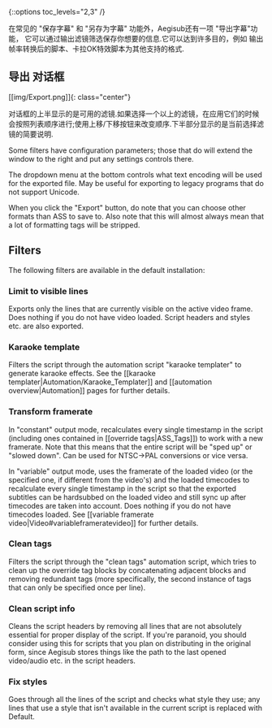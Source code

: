{::options toc_levels="2,3" /}

在常见的 "保存字幕" 和 "另存为字幕" 功能外，Aegisub还有一项 "导出字幕"功能， 它可以通过输出滤镜筛选保存你想要的信息.它可以达到许多目的，例如 输出帧率转换后的脚本、卡拉OK特效脚本为其他支持的格式.

## 导出 对话框 ##
[[img/Export.png]]{: class="center"}

对话框的上半显示的是可用的滤镜.如果选择一个以上的滤镜，在应用它们的时候会按照列表顺序进行;使用上移/下移按钮来改变顺序.下半部分显示的是当前选择滤镜的简要说明.

Some filters have configuration parameters; those that do will extend the window to the right and put any settings controls there.

The dropdown menu at the bottom controls what text encoding will be used for the exported file. May be useful for exporting to legacy programs that do not support Unicode.

When you click the "Export" button, do note that you can choose other formats than ASS to save to. Also note that this will almost always mean that a lot of formatting tags will be stripped.

## Filters ##
The following filters are available in the default installation:

### Limit to visible lines ###
Exports only the lines that are currently visible on the active video frame. Does nothing if you do not have video loaded. Script headers and styles etc. are also exported.

### Karaoke template ###
Filters the script through the automation script "karaoke templater" to generate karaoke effects. See the [[karaoke templater|Automation/Karaoke_Templater]] and [[automation overview|Automation]] pages for further details.

### Transform framerate ###
In "constant" output mode, recalculates every single timestamp in the script (including ones contained in [[override tags|ASS_Tags]]) to work with a new framerate. Note that this means that the entire script will be "sped up" or "slowed down". Can be used for NTSC->PAL conversions or vice versa.

In "variable" output mode, uses the framerate of the loaded video (or the specified one, if different from the video's) and the loaded timecodes to recalculate every single timestamp in the script so that the exported subtitles can be hardsubbed on the loaded video and still sync up after timecodes are taken into account. Does nothing if you do not have timecodes loaded. See [[variable framerate video|Video#variableframeratevideo]] for further details.


### Clean tags ###
Filters the script through the "clean tags" automation script, which tries to clean up the override tag blocks by concatenating adjacent blocks and removing redundant tags (more specifically, the second instance of tags that can only be specified once per line).


### Clean script info ###
Cleans the script headers by removing all lines that are not absolutely essential for proper display of the script. If you're paranoid, you should consider using this for scripts that you plan on distributing in the original form, since Aegisub stores things like the path to the last opened video/audio etc. in the script headers.


### Fix styles ###
Goes through all the lines of the script and checks what style they use; any lines that use a style that isn't available in the current script is replaced with Default.
